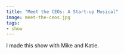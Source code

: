 ```yaml
---
title: "Meet the CEOs: A Start-up Musical"
image: meet-the-ceos.jpg
tags:
- show
---
```


I made this show with Mike and Katie.
